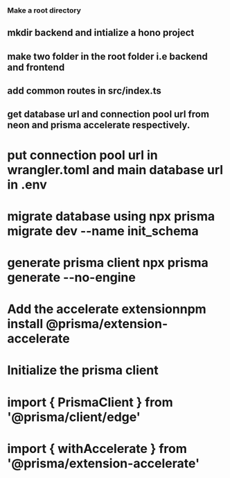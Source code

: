 ### Make a root directory

## mkdir backend and intialize a hono project

## make two folder in the root folder i.e backend and frontend

## add common routes in src/index.ts

## get database url and connection pool url from neon and prisma accelerate respectively.

# put connection pool url in wrangler.toml and main database url in .env

# migrate database using npx prisma migrate dev --name init_schema

# generate prisma client npx prisma generate --no-engine

# Add the accelerate extensionnpm install @prisma/extension-accelerate
 
# Initialize the prisma client
# import { PrismaClient } from '@prisma/client/edge'
# import { withAccelerate } from '@prisma/extension-accelerate'